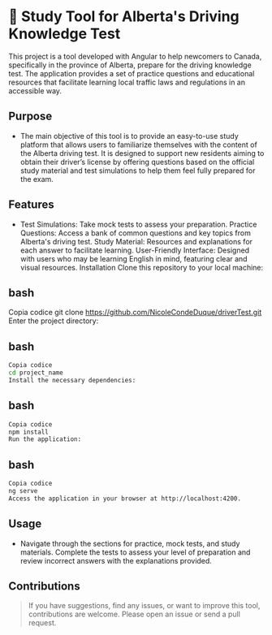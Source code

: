 # 🚗 Study Tool for Alberta's Driving Knowledge Test

This project is a tool developed with Angular to help newcomers to Canada, specifically in the province of Alberta, prepare for the driving knowledge test. The application provides a set of practice questions and educational resources that facilitate learning local traffic laws and regulations in an accessible way.

## Purpose
- The main objective of this tool is to provide an easy-to-use study platform that allows users to familiarize themselves with the content of the Alberta driving test. It is designed to support new residents aiming to obtain their driver’s license by offering questions based on the official study material and test simulations to help them feel fully prepared for the exam.

## Features
- Test Simulations: Take mock tests to assess your preparation.
Practice Questions: Access a bank of common questions and key topics from Alberta's driving test.
Study Material: Resources and explanations for each answer to facilitate learning.
User-Friendly Interface: Designed with users who may be learning English in mind, featuring clear and visual resources.
Installation
Clone this repository to your local machine:

## bash
Copia codice
git clone https://github.com/NicoleCondeDuque/driverTest.git
Enter the project directory:

## bash
```sh
Copia codice
cd project_name
Install the necessary dependencies:
```
## bash
```sh
Copia codice
npm install
Run the application:
```
## bash
```sh
Copia codice
ng serve
Access the application in your browser at http://localhost:4200.
```
## Usage
- Navigate through the sections for practice, mock tests, and study materials.
Complete the tests to assess your level of preparation and review incorrect answers with the explanations provided.

## Contributions
> If you have suggestions, find any issues, or want to improve this tool, contributions are welcome. Please open an issue or send a pull request.
